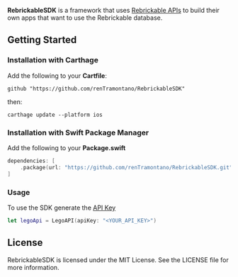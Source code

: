 **RebrickableSDK** is a framework that uses [Rebrickable APIs](https://rebrickable.com/api/v3/docs/?key=5d31bd9f6fe3ad39cbcc573bd64bada1) to build their own apps that want to use the Rebrickable database.

## Getting Started
### Installation with Carthage
Add the following to your **Cartfile**:

```
github "https://github.com/renTramontano/RebrickableSDK"
```
then:
```
carthage update --platform ios
```

### Installation with Swift Package Manager
Add the following to your **Package.swift**

```swift
dependencies: [
    .package(url: "https://github.com/renTramontano/RebrickableSDK.git", .upToNextMajor(from: "1.0.1"))
]
``` 

### Usage
To use the SDK generate the [API Key](https://rebrickable.com/users/kingborn187/settings/#api)
```swift
let legoApi = LegoAPI(apiKey: "<YOUR_API_KEY>")
```

## License
RebrickableSDK is licensed under the MIT License. See the LICENSE file for more information.
